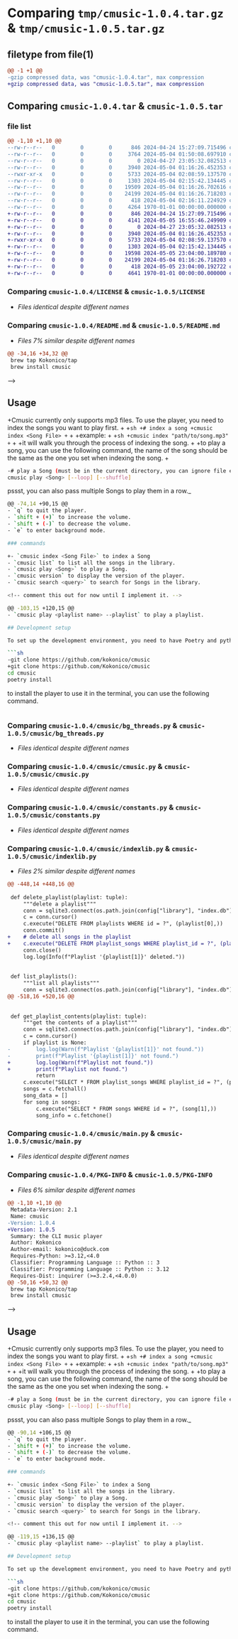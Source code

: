 # Comparing `tmp/cmusic-1.0.4.tar.gz` & `tmp/cmusic-1.0.5.tar.gz`

## filetype from file(1)

```diff
@@ -1 +1 @@
-gzip compressed data, was "cmusic-1.0.4.tar", max compression
+gzip compressed data, was "cmusic-1.0.5.tar", max compression
```

## Comparing `cmusic-1.0.4.tar` & `cmusic-1.0.5.tar`

### file list

```diff
@@ -1,10 +1,10 @@
--rw-r--r--   0        0        0      846 2024-04-24 15:27:09.715496 cmusic-1.0.4/LICENSE
--rw-r--r--   0        0        0     3764 2024-05-04 01:50:08.697910 cmusic-1.0.4/README.md
--rw-r--r--   0        0        0        0 2024-04-27 23:05:32.082513 cmusic-1.0.4/cmusic/__init__.py
--rw-r--r--   0        0        0     3940 2024-05-04 01:16:26.452353 cmusic-1.0.4/cmusic/bg_threads.py
--rwxr-xr-x   0        0        0     5733 2024-05-04 02:08:59.137570 cmusic-1.0.4/cmusic/cmusic.py
--rw-r--r--   0        0        0     1303 2024-05-04 02:15:42.134445 cmusic-1.0.4/cmusic/constants.py
--rw-r--r--   0        0        0    19509 2024-05-04 01:16:26.702616 cmusic-1.0.4/cmusic/indexlib.py
--rw-r--r--   0        0        0    24199 2024-05-04 01:16:26.718203 cmusic-1.0.4/cmusic/main.py
--rw-r--r--   0        0        0      418 2024-05-04 02:16:11.224929 cmusic-1.0.4/pyproject.toml
--rw-r--r--   0        0        0     4264 1970-01-01 00:00:00.000000 cmusic-1.0.4/PKG-INFO
+-rw-r--r--   0        0        0      846 2024-04-24 15:27:09.715496 cmusic-1.0.5/LICENSE
+-rw-r--r--   0        0        0     4141 2024-05-05 16:55:46.249909 cmusic-1.0.5/README.md
+-rw-r--r--   0        0        0        0 2024-04-27 23:05:32.082513 cmusic-1.0.5/cmusic/__init__.py
+-rw-r--r--   0        0        0     3940 2024-05-04 01:16:26.452353 cmusic-1.0.5/cmusic/bg_threads.py
+-rwxr-xr-x   0        0        0     5733 2024-05-04 02:08:59.137570 cmusic-1.0.5/cmusic/cmusic.py
+-rw-r--r--   0        0        0     1303 2024-05-04 02:15:42.134445 cmusic-1.0.5/cmusic/constants.py
+-rw-r--r--   0        0        0    19598 2024-05-05 23:04:00.189780 cmusic-1.0.5/cmusic/indexlib.py
+-rw-r--r--   0        0        0    24199 2024-05-04 01:16:26.718203 cmusic-1.0.5/cmusic/main.py
+-rw-r--r--   0        0        0      418 2024-05-05 23:04:00.192722 cmusic-1.0.5/pyproject.toml
+-rw-r--r--   0        0        0     4641 1970-01-01 00:00:00.000000 cmusic-1.0.5/PKG-INFO
```

### Comparing `cmusic-1.0.4/LICENSE` & `cmusic-1.0.5/LICENSE`

 * *Files identical despite different names*

### Comparing `cmusic-1.0.4/README.md` & `cmusic-1.0.5/README.md`

 * *Files 7% similar despite different names*

```diff
@@ -34,16 +34,32 @@
 brew tap Kokonico/tap
 brew install cmusic
 ```
 -->
 
 ## Usage
 
+Cmusic currently only supports mp3 files. To use the player, you need to index the songs you want to play first.
+
+```sh
+# index a song
+cmusic index <Song File>
+```
+
+example:
+
+```sh
+cmusic index "path/to/song.mp3"
+```
+
+it will walk you through the process of indexing the song.
+
+to play a song, you can use the following command, the name of the song should be the same as the one you set when indexing the song.
+
 ```sh
-# play a Song (must be in the current directory, you can ignore file extensions)
 cmusic play <Song> [--loop] [--shuffle]
 
 ```
 
 pssst, you can also pass multiple Songs to play them in a row._
 
 ```sh
@@ -74,14 +90,15 @@
 - `q` to quit the player.
 - `shift + (+)` to increase the volume.
 - `shift + (-)` to decrease the volume.
 - `e` to enter background mode.
 
 ### commands
 
+- `cmusic index <Song File>` to index a Song
 - `cmusic list` to list all the songs in the library.
 - `cmusic play <Song>` to play a Song.
 - `cmusic version` to display the version of the player.
 - `cmusic search <query>` to search for Songs in the library.
 
 <!-- comment this out for now until I implement it. -->
 
@@ -103,15 +120,15 @@
 - `cmusic play <playlist name> --playlist` to play a playlist.
 
 ## Development setup
 
 To set up the development environment, you need to have Poetry and python 3.12+ installed on your system.
 
 ```sh
-git clone https://github.com/kokonico/cmusic
+git clone https://github.com/Kokonico/cmusic
 cd cmusic
 poetry install
 ```
 
 to install the player to use it in the terminal, you can use the following command.
 
 ```sh
```

### Comparing `cmusic-1.0.4/cmusic/bg_threads.py` & `cmusic-1.0.5/cmusic/bg_threads.py`

 * *Files identical despite different names*

### Comparing `cmusic-1.0.4/cmusic/cmusic.py` & `cmusic-1.0.5/cmusic/cmusic.py`

 * *Files identical despite different names*

### Comparing `cmusic-1.0.4/cmusic/constants.py` & `cmusic-1.0.5/cmusic/constants.py`

 * *Files identical despite different names*

### Comparing `cmusic-1.0.4/cmusic/indexlib.py` & `cmusic-1.0.5/cmusic/indexlib.py`

 * *Files 2% similar despite different names*

```diff
@@ -448,14 +448,16 @@
 
 def delete_playlist(playlist: tuple):
     """delete a playlist"""
     conn = sqlite3.connect(os.path.join(config["library"], "index.db"))
     c = conn.cursor()
     c.execute("DELETE FROM playlists WHERE id = ?", (playlist[0],))
     conn.commit()
+    # delete all songs in the playlist
+    c.execute("DELETE FROM playlist_songs WHERE playlist_id = ?", (playlist[0],))
     conn.close()
     log.log(Info(f"Playlist '{playlist[1]}' deleted."))
 
 
 def list_playlists():
     """list all playlists"""
     conn = sqlite3.connect(os.path.join(config["library"], "index.db"))
@@ -518,16 +520,16 @@
 
 
 def get_playlist_contents(playlist: tuple):
     """get the contents of a playlist"""
     conn = sqlite3.connect(os.path.join(config["library"], "index.db"))
     c = conn.cursor()
     if playlist is None:
-        log.log(Warn(f"Playlist '{playlist[1]}' not found."))
-        print(f"Playlist '{playlist[1]}' not found.")
+        log.log(Warn(f"Playlist not found."))
+        print(f"Playlist not found.")
         return
     c.execute("SELECT * FROM playlist_songs WHERE playlist_id = ?", (playlist[0],))
     songs = c.fetchall()
     song_data = []
     for song in songs:
         c.execute("SELECT * FROM songs WHERE id = ?", (song[1],))
         song_info = c.fetchone()
```

### Comparing `cmusic-1.0.4/cmusic/main.py` & `cmusic-1.0.5/cmusic/main.py`

 * *Files identical despite different names*

### Comparing `cmusic-1.0.4/PKG-INFO` & `cmusic-1.0.5/PKG-INFO`

 * *Files 6% similar despite different names*

```diff
@@ -1,10 +1,10 @@
 Metadata-Version: 2.1
 Name: cmusic
-Version: 1.0.4
+Version: 1.0.5
 Summary: the CLI music player
 Author: Kokonico
 Author-email: kokonico@duck.com
 Requires-Python: >=3.12,<4.0
 Classifier: Programming Language :: Python :: 3
 Classifier: Programming Language :: Python :: 3.12
 Requires-Dist: inquirer (>=3.2.4,<4.0.0)
@@ -50,16 +50,32 @@
 brew tap Kokonico/tap
 brew install cmusic
 ```
 -->
 
 ## Usage
 
+Cmusic currently only supports mp3 files. To use the player, you need to index the songs you want to play first.
+
+```sh
+# index a song
+cmusic index <Song File>
+```
+
+example:
+
+```sh
+cmusic index "path/to/song.mp3"
+```
+
+it will walk you through the process of indexing the song.
+
+to play a song, you can use the following command, the name of the song should be the same as the one you set when indexing the song.
+
 ```sh
-# play a Song (must be in the current directory, you can ignore file extensions)
 cmusic play <Song> [--loop] [--shuffle]
 
 ```
 
 pssst, you can also pass multiple Songs to play them in a row._
 
 ```sh
@@ -90,14 +106,15 @@
 - `q` to quit the player.
 - `shift + (+)` to increase the volume.
 - `shift + (-)` to decrease the volume.
 - `e` to enter background mode.
 
 ### commands
 
+- `cmusic index <Song File>` to index a Song
 - `cmusic list` to list all the songs in the library.
 - `cmusic play <Song>` to play a Song.
 - `cmusic version` to display the version of the player.
 - `cmusic search <query>` to search for Songs in the library.
 
 <!-- comment this out for now until I implement it. -->
 
@@ -119,15 +136,15 @@
 - `cmusic play <playlist name> --playlist` to play a playlist.
 
 ## Development setup
 
 To set up the development environment, you need to have Poetry and python 3.12+ installed on your system.
 
 ```sh
-git clone https://github.com/kokonico/cmusic
+git clone https://github.com/Kokonico/cmusic
 cd cmusic
 poetry install
 ```
 
 to install the player to use it in the terminal, you can use the following command.
 
 ```sh
```


